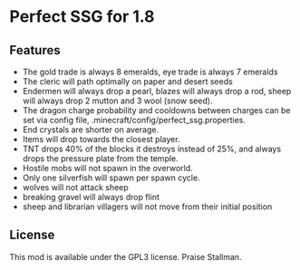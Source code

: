 # Perfect SSG for 1.8

## Features
- The gold trade is always 8 emeralds, eye trade is always 7 emeralds
- The cleric will path optimally on paper and desert seeds
- Endermen will always drop a pearl, blazes will always drop a rod, sheep will always drop 2 mutton and 3 wool (snow seed).
- The dragon charge probability and cooldowns between charges can be set via config file, .minecraft/config/perfect_ssg.properties.
- End crystals are shorter on average.
- Items will drop towards the closest player.
- TNT drops 40% of the blocks it destroys instead of 25%, and always drops the pressure plate from the temple.
- Hostile mobs will not spawn in the overworld.
- Only one silverfish will spawn per spawn cycle.
- wolves will not attack sheep
- breaking gravel will always drop flint
- sheep and librarian villagers will not move from their initial position


## License
This mod is available under the GPL3 license. Praise Stallman.
